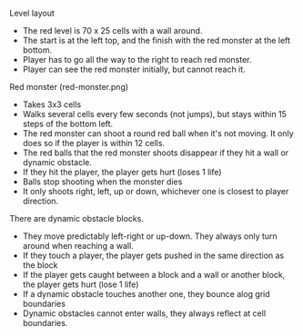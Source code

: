 
Level layout
* The red level is 70 x 25 cells with a wall around.
* The start is at the left top, and the finish with the red monster at the left bottom.
* Player has to go all the way to the right to reach red monster.
* Player can see the red monster initially, but cannot reach it.

Red monster (red-monster.png)
* Takes 3x3 cells
* Walks several cells every few seconds (not jumps), but stays within 15 steps of the bottom left.
* The red monster can shoot a round red ball when it's not moving. It only does so if the player is within 12 cells.
* The red balls that the red monster shoots disappear if they hit a wall or dynamic obstacle.
* If they hit the player, the player gets hurt (loses 1 life)
* Balls stop shooting when the monster dies
* It only shoots right, left, up or down, whichever one is closest to player direction.

There are dynamic obstacle blocks.
* They move predictably left-right or up-down. They always only turn around when reaching a wall.
* If they touch a player, the player gets pushed in the same direction as the block
* If the player gets caught between a block and a wall or another block, the player gets hurt (lose 1 life)
* If a dynamic obstacle touches another one, they bounce alog grid boundaries
* Dynamic obstacles cannot enter walls, they always reflect at cell boundaries.


